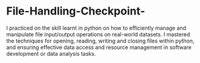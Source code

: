 # File-Handling-Checkpoint-
I practiced on the skill learnt in python on how to efficiently manage and manipulate file input/output operations on real-world datasets. I mastered the techniques for opening, reading, writing and closing files within python, and ensuring effective data access and resource management in software development or data analysis tasks.  
